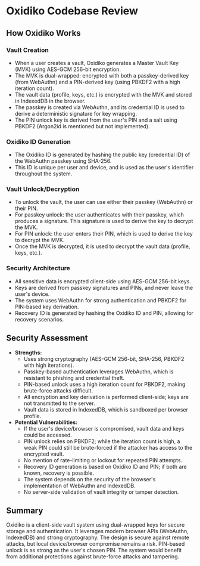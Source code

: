 # Oxidiko Codebase Review

## How Oxidiko Works

### Vault Creation
- When a user creates a vault, Oxidiko generates a Master Vault Key (MVK) using AES-GCM 256-bit encryption.
- The MVK is dual-wrapped: encrypted with both a passkey-derived key (from WebAuthn) and a PIN-derived key (using PBKDF2 with a high iteration count).
- The vault data (profile, keys, etc.) is encrypted with the MVK and stored in IndexedDB in the browser.
- The passkey is created via WebAuthn, and its credential ID is used to derive a deterministic signature for key wrapping.
- The PIN unlock key is derived from the user's PIN and a salt using PBKDF2 (Argon2id is mentioned but not implemented).

### Oxidiko ID Generation
- The Oxidiko ID is generated by hashing the public key (credential ID) of the WebAuthn passkey using SHA-256.
- This ID is unique per user and device, and is used as the user's identifier throughout the system.

### Vault Unlock/Decryption
- To unlock the vault, the user can use either their passkey (WebAuthn) or their PIN.
- For passkey unlock: the user authenticates with their passkey, which produces a signature. This signature is used to derive the key to decrypt the MVK.
- For PIN unlock: the user enters their PIN, which is used to derive the key to decrypt the MVK.
- Once the MVK is decrypted, it is used to decrypt the vault data (profile, keys, etc.).

### Security Architecture
- All sensitive data is encrypted client-side using AES-GCM 256-bit keys.
- Keys are derived from passkey signatures and PINs, and never leave the user's device.
- The system uses WebAuthn for strong authentication and PBKDF2 for PIN-based key derivation.
- Recovery ID is generated by hashing the Oxidiko ID and PIN, allowing for recovery scenarios.

## Security Assessment
- **Strengths:**
  - Uses strong cryptography (AES-GCM 256-bit, SHA-256, PBKDF2 with high iterations).
  - Passkey-based authentication leverages WebAuthn, which is resistant to phishing and credential theft.
  - PIN-based unlock uses a high iteration count for PBKDF2, making brute-force attacks difficult.
  - All encryption and key derivation is performed client-side; keys are not transmitted to the server.
  - Vault data is stored in IndexedDB, which is sandboxed per browser profile.
- **Potential Vulnerabilities:**
  - If the user's device/browser is compromised, vault data and keys could be accessed.
  - PIN unlock relies on PBKDF2; while the iteration count is high, a weak PIN could still be brute-forced if the attacker has access to the encrypted vault.
  - No mention of rate-limiting or lockout for repeated PIN attempts.
  - Recovery ID generation is based on Oxidiko ID and PIN; if both are known, recovery is possible.
  - The system depends on the security of the browser's implementation of WebAuthn and IndexedDB.
  - No server-side validation of vault integrity or tamper detection.

## Summary
Oxidiko is a client-side vault system using dual-wrapped keys for secure storage and authentication. It leverages modern browser APIs (WebAuthn, IndexedDB) and strong cryptography. The design is secure against remote attacks, but local device/browser compromise remains a risk. PIN-based unlock is as strong as the user's chosen PIN. The system would benefit from additional protections against brute-force attacks and tampering.
